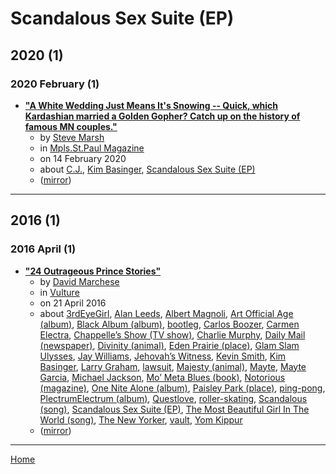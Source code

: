 # Scandalous Sex Suite (EP)

## 2020 (1)

### 2020 February (1)

 - [**"A White Wedding Just Means It's Snowing -- Quick, which Kardashian married a Golden Gopher? Catch up on the history of famous MN couples."**](http://mspmag.com/arts-and-culture/famous-mn-couples/)
    - by [Steve Marsh](../../../authors/steve-marsh/index.md)
    - in [Mpls.St.Paul Magazine](http://mspmag.com/)
    - on 14 February 2020
    - about [C.J.](../../../topics/c-j/index.md), [Kim Basinger](../../../topics/kim-basinger/index.md), [Scandalous Sex Suite (EP)](../../../topics/ep/scandalous-sex-suite/index.md)
    - ([mirror](https://web.archive.org/web/*/http://mspmag.com/arts-and-culture/famous-mn-couples/))

----

## 2016 (1)

### 2016 April (1)

 - [**"24 Outrageous Prince Stories"**](https://www.vulture.com/2014/09/24-outrageous-prince-stories.html)
    - by [David Marchese](../../../authors/david-marchese/index.md)
    - in [Vulture](https://www.vulture.com/)
    - on 21 April 2016
    - about [3rdEyeGirl](../../../topics/3rdeyegirl/index.md), [Alan Leeds](../../../topics/alan-leeds/index.md), [Albert Magnoli](../../../topics/albert-magnoli/index.md), [Art Official Age (album)](../../../topics/album/art-official-age/index.md), [Black Album (album)](../../../topics/album/black-album/index.md), [bootleg](../../../topics/bootleg/index.md), [Carlos Boozer](../../../topics/carlos-boozer/index.md), [Carmen Electra](../../../topics/carmen-electra/index.md), [Chappelle’s Show (TV show)](../../../topics/tv-show/chappelle-s-show/index.md), [Charlie Murphy](../../../topics/charlie-murphy/index.md), [Daily Mail (newspaper)](../../../topics/newspaper/daily-mail/index.md), [Divinity (animal)](../../../topics/animal/divinity/index.md), [Eden Prairie (place)](../../../topics/place/eden-prairie/index.md), [Glam Slam Ulysses](../../../topics/glam-slam-ulysses/index.md), [Jay Williams](../../../topics/jay-williams/index.md), [Jehovah’s Witness](../../../topics/jehovah-s-witness/index.md), [Kevin Smith](../../../topics/kevin-smith/index.md), [Kim Basinger](../../../topics/kim-basinger/index.md), [Larry Graham](../../../topics/larry-graham/index.md), [lawsuit](../../../topics/lawsuit/index.md), [Majesty (animal)](../../../topics/animal/majesty/index.md), [Mayte](../../../topics/mayte/index.md), [Mayte Garcia](../../../topics/mayte-garcia/index.md), [Michael Jackson](../../../topics/michael-jackson/index.md), [Mo’ Meta Blues (book)](../../../topics/book/mo-meta-blues/index.md), [Notorious (magazine)](../../../topics/magazine/notorious/index.md), [One Nite Alone (album)](../../../topics/album/one-nite-alone/index.md), [Paisley Park (place)](../../../topics/place/paisley-park/index.md), [ping-pong](../../../topics/ping-pong/index.md), [PlectrumElectrum (album)](../../../topics/album/plectrumelectrum/index.md), [Questlove](../../../topics/questlove/index.md), [roller-skating](../../../topics/roller-skating/index.md), [Scandalous (song)](../../../topics/song/scandalous/index.md), [Scandalous Sex Suite (EP)](../../../topics/ep/scandalous-sex-suite/index.md), [The Most Beautiful Girl In The World (song)](../../../topics/song/the-most-beautiful-girl-in-the-world/index.md), [The New Yorker](../../../topics/the-new-yorker/index.md), [vault](../../../topics/vault/index.md), [Yom Kippur](../../../topics/yom-kippur/index.md)
    - ([mirror](https://web.archive.org/web/*/https://www.vulture.com/2014/09/24-outrageous-prince-stories.html))

----

[Home](../index.md)

